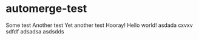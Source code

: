 # automerge-test

Some test
Another test
Yet another test
Hooray!
Hello world!
asdada
cxvxv
sdfdf
adsadsa
asdsdds

